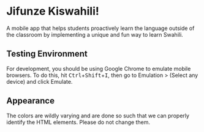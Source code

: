 Jifunze Kiswahili!
=============
A mobile app that helps students proactively learn the language outside of the classroom by implementing a unique and fun way to learn Swahili.

## Testing Environment

For development, you should be using Google Chrome to emulate mobile browsers. To do this, hit <kbd>Ctrl</kbd>+<kbd>Shift</kbd>+<kbd>I</kbd>, then go to Emulation > (Select any device) and click Emulate.

## Appearance

The colors are wildly varying and are done so such that we can properly identify the HTML elements. Please do not change them.